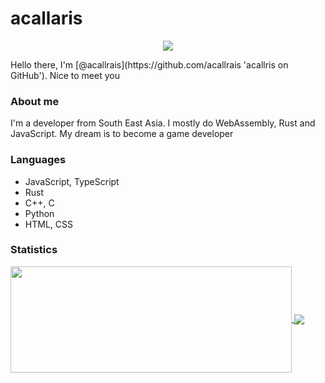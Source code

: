 # acallaris
<p align="center">
  <img src="https://komarev.com/ghpvc/?username=acallaris" />
</p>
Hello there, I'm [@acallrais](https://github.com/acallrais 'acallris on GitHub'). Nice to meet you

### About me
I'm a developer from South East Asia. I mostly do WebAssembly, Rust and JavaScript. My dream is to become a game developer

### Languages
* JavaScript, TypeScript
* Rust
* C++, C
* Python
* HTML, CSS

### Statistics
<a href="https://github-readme-stats.vercel.app/api?username=acallaris&theme=dark&show_icons=true&bg_color=0D1117&hide_border=true">
  <img width=450 height=170 align="center" src="https://github-readme-stats.vercel.app/api?username=acallaris&theme=dark&show_icons=true&bg_color=0D1117&hide_border=true" />
</a>
<a href="https://github-readme-stats.vercel.app/api/top-langs/?username=acallaris&theme=dark&layout=compact&bg_color=0D1117&hide_border=true&langs_count=10">
  <img align="center" src="https://github-readme-stats.vercel.app/api/top-langs/?username=acallaris&theme=dark&layout=compact&bg_color=0D1117&hide_border=true&langs_count=10" />
</a>
